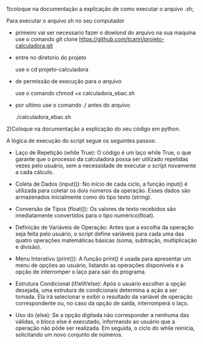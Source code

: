 1)coloque na documentação a explicação de como executar o arquivo .sh;

Para executar o arquivo sh no seu computador 

* primeiro vai ser necessario fazer o dowlond do arquivo na sua maquina
  use o comando git clone https://github.com/tcariri/projeto-calculadora.git
  
* entre no diretorio do projeto
  
  use o cd projeto-calculadora
* de permissão de execução para o arquivo
  
  use o comando chmod +x calculadora_ebac.sh
  
* por ultimo use o comando ./ antes do arquivo
  
  ./calculadora_ebac.sh

2)Coloque na documentação a explicação do seu código em python.

A lógica de execução do script segue os seguintes passos:

* Laço de Repetição (while True): O código é um laço while True, o que garante que o processo da calculadora possa ser utilizado repetidas vezes pelo usuário, sem a necessidade de executar o script novamente a cada cálculo.

* Coleta de Dados (input()): No início de cada ciclo, a função input() é utilizada para coletar os dois números da operação. Esses dados são armazenados inicialmente como do tipo texto (string).

* Conversão de Tipos (float()): Os valores de texto recebidos são imediatamente convertidos para o tipo numérico(float).

* Definição de Variáveis de Operação: Antes que a escolha da operação seja feita pelo usuário, o script define variáveis para cada uma das quatro operações matemáticas básicas (soma, subtração, multiplicação e divisão).

* Menu Interativo (print()): A função print() é usada para apresentar um menu de opções ao usuário, listando as operações disponíveis e a opção de interromper o laço para sair do programa.

* Estrutura Condicional (if/elif/else): Após o usuário escolher a opção desejada, uma estrutura de condicionais determina a ação a ser tomada. Ela irá selecionar e exibir o resultado da variável de operação correspondente ou, no caso da opção de saída, interromperá o laço.

* Uso do (else): Se a opção digitada não corresponder a nenhuma das válidas, o bloco else é executado, informando ao usuário que a operação não pôde ser realizada. Em seguida, o ciclo do while reinicia, solicitando um novo conjunto de números.


